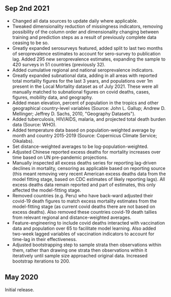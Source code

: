 ## Sep 2nd 2021
- Changed all data sources to update daily where applicable.
- Tweaked dimensionality reduction of missingness indicators, removing possibility of the column order and dimensionality changing between training and prediction steps as a result of previously complete data ceasing to be so.
- Greatly expanded serosurveys featured, added split to last two months of seroprevalence estimates to account for sero-survey to publication lag. Added 295 new seroprevalence estimates, expanding the sample to 420 surveys in 51 countries (previously 32).
- Added cumulative regional and national seroprevalence indicators.
- Greatly expanded subnational data, adding in all areas with reported total mortality figures for the last 3 years, and populations over 1m present in the Local Mortality dataset as of July 2021. These were all manually matched to subnational figures on covid deaths, cases, figures, mobility data, and geography.
- Added mean elevation, percent of population in the tropics and other geographical country-level variables (Source: John L. Gallup; Andrew D. Mellinger; Jeffrey D. Sachs, 2010, "Geography Datasets").
- Added tuberculosis, HIV/AIDS, malaria, and projected total death burden data (Source: WHO).
- Added temperature data based on population-weighted average by month and country 2015-2019 (Source: Copernicus Climate Service; Oikalabs).
- Set distance-weighted averages to be log-population-weighted.
- Adjusted Chinese reported excess deaths for mortality increases over time based on UN pre-pandemic projections.
- Manually inspected all excess deaths series for reporting lag-driven declines in mortality, censoring as applicable based on reporting source (this meant removing very recent American excess deaths data from the model fitting stage, based on CDC estimates of likely reporting lags). All excess deaths data remain reported and part of estimates, this only affected the model-fitting stage.
- Removed countries (e.g. Peru) who have back-ward adjusted their covid-19 death figures to match excess mortality estimates from the model-fitting stage (as current covid deaths there are not based on excess deaths). Also removed these countries covid-19 death tallies from relevant regional and distance-weighted averages.
- Feature-engineering to include covid deaths interacted with vaccination data and population over 65 to facilitate model learning. Also added two-week lagged variables of vaccination indicators to account for time-lag in their effectiveness.
- Adjusted bootstrapping step to sample strata then observations within them, rather than drawing one strata then observations within it iteratively until sample size approached original data. Increased bootstrap iterations to 200.

## May 2020

Initial release.